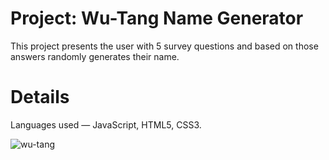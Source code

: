 # Project: Wu-Tang Name Generator

This project presents the user with 5 survey questions and based on those answers randomly generates their name.

# Details
Languages used — JavaScript, HTML5, CSS3.

![wu-tang](https://user-images.githubusercontent.com/88905557/136829891-2a2dca00-6a28-4ef7-a3c3-b9939423825c.png)
